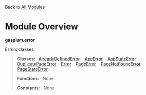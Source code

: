 Back to [All Modules](https://github.com/pyrustic/gaspium/blob/master/docs/modules/README.md#readme)

# Module Overview

**gaspium.error**
 
Errors classes

> **Classes:** &nbsp; [AlreadyDefinedError](https://github.com/pyrustic/gaspium/blob/master/docs/modules/content/gaspium.error/content/classes/AlreadyDefinedError.md#class-alreadydefinederror) &nbsp;&nbsp; [AppError](https://github.com/pyrustic/gaspium/blob/master/docs/modules/content/gaspium.error/content/classes/AppError.md#class-apperror) &nbsp;&nbsp; [AppStateError](https://github.com/pyrustic/gaspium/blob/master/docs/modules/content/gaspium.error/content/classes/AppStateError.md#class-appstateerror) &nbsp;&nbsp; [DuplicatePageError](https://github.com/pyrustic/gaspium/blob/master/docs/modules/content/gaspium.error/content/classes/DuplicatePageError.md#class-duplicatepageerror) &nbsp;&nbsp; [Error](https://github.com/pyrustic/gaspium/blob/master/docs/modules/content/gaspium.error/content/classes/Error.md#class-error) &nbsp;&nbsp; [PageError](https://github.com/pyrustic/gaspium/blob/master/docs/modules/content/gaspium.error/content/classes/PageError.md#class-pageerror) &nbsp;&nbsp; [PageNotFoundError](https://github.com/pyrustic/gaspium/blob/master/docs/modules/content/gaspium.error/content/classes/PageNotFoundError.md#class-pagenotfounderror) &nbsp;&nbsp; [PageStateError](https://github.com/pyrustic/gaspium/blob/master/docs/modules/content/gaspium.error/content/classes/PageStateError.md#class-pagestateerror)
>
> **Functions:** &nbsp; None
>
> **Constants:** &nbsp; None
